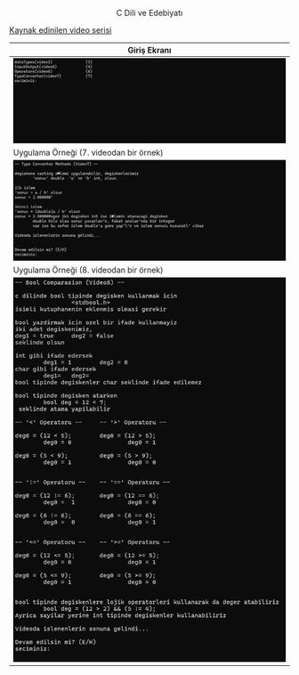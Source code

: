 <p align = "center">
 C Dili ve Edebiyatı  
 
 [Kaynak edinilen video serisi](https://www.youtube.com/watch?v=KnvbUiSxvbM&list=PL98qAXLA6aftD9ZlnjpLhdQAOFI8xIB6e)  


Giriş Ekranı| 
  ---| 
![alt_text](https://github.com/selcukdinc/HelloC/blob/main/images/AnaMenu.png?raw=true) |
Uygulama Örneği (7. videodan bir örnek)|
![alt_text](https://github.com/selcukdinc/HelloC/blob/main/images/V7.png?raw=true) |
Uygulama Örneği (8. videodan bir örnek)|
![alt_text](https://github.com/selcukdinc/HelloC/blob/main/images/V8.png?raw=true) |
</p>
